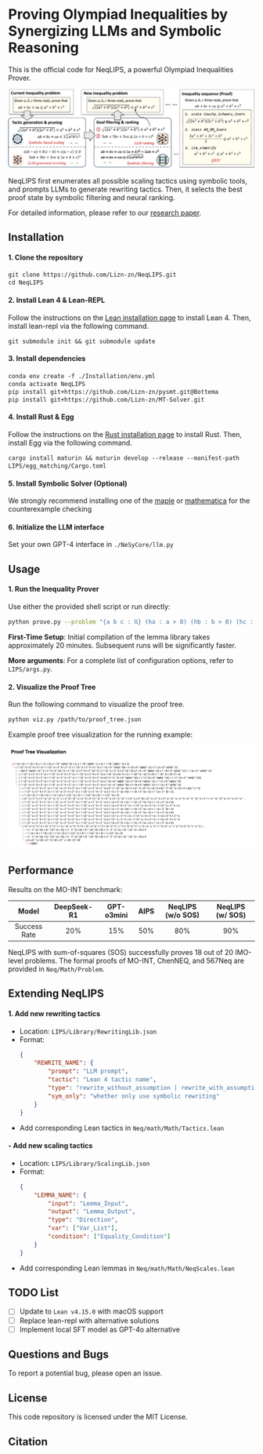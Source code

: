 # Proving Olympiad Inequalities by Synergizing LLMs and Symbolic Reasoning

This is the official code for NeqLIPS, a powerful Olympiad Inequalities Prover.

![NeqLIPS](./figures/framework.png)

NeqLIPS first enumerates all possible scaling tactics using symbolic tools, and prompts LLMs to generate rewriting tactics. 
Then, it selects the best proof state by symbolic filtering and neural ranking.

For detailed information, please refer to our [research paper](https://openreview.net/forum?id=FiyS0ecSm0).

## Installation

#### 1. Clone the repository

```
git clone https://github.com/Lizn-zn/NeqLIPS.git 
cd NeqLIPS
```

#### 2. Install Lean 4 & Lean-REPL

Follow the instructions on the [Lean installation page](https://lean-lang.org/lean4/doc/setup.html) to install Lean 4. Then, install lean-repl via the following command.

```
git submodule init && git submodule update 
```

#### 3. Install dependencies

```
conda env create -f ./Installation/env.yml 
conda activate NeqLIPS 
pip install git+https://github.com/Lizn-zn/pysmt.git@Bottema 
pip install git+https://github.com/Lizn-zn/MT-Solver.git
```

#### 4. Install Rust & Egg

Follow the instructions on the [Rust installation page](https://www.rust-lang.org/tools/install) to install Rust. Then, install Egg via the following command.
```
cargo install maturin && maturin develop --release --manifest-path LIPS/egg_matching/Cargo.toml
```

#### 5. Install Symbolic Solver (Optional)

We strongly recommend installing one of the [maple](https://www.maplesoft.com/) or [mathematica](https://www.wolfram.com/mathematica/) for the counterexample checking

#### 6. Initialize the LLM interface

Set your own GPT-4 interface in `./NeSyCore/llm.py`

## Usage

#### 1. Run the Inequality Prover

Use either the provided shell script or run directly:

```bash
python prove.py --problem "{a b c : ℝ} (ha : a > 0) (hb : b > 0) (hc : c > 0) (h : a + b + c = 1) : 1 / (a + 2) + 1 / (b + 2) + 1 / (c + 2) ≤ 1 / (6 * sqrt (a * b) + c) + 1 / (6 * sqrt (b * c) + a) + 1 / (6 * sqrt (c * a) + b) := by sorry"
```

**First-Time Setup**: Initial compilation of the lemma library takes approximately 20 minutes. Subsequent runs will be significantly faster.

**More arguments**: For a complete list of configuration options, refer to `LIPS/args.py`.

#### 2. Visualize the Proof Tree

Run the following command to visualize the proof tree.
```bash
python viz.py /path/to/proof_tree.json
```

Example proof tree visualization for the running example:

![Proof Tree Example](./figures/ptree.png)


## Performance

Results on the MO-INT benchmark:

| Model | DeepSeek-R1 | GPT-o3mini | AIPS | NeqLIPS (w/o SOS) | NeqLIPS (w/ SOS) | 
| :---: | :---: | :---: | :---: | :---: | :---: |
| Success Rate | 20% | 15% | 50% | 80% | 90% |

NeqLIPS with sum-of-squares (SOS) successfully proves 18 out of 20 IMO-level problems. 
The formal proofs of MO-INT, ChenNEQ, and 567Neq are provided in `Neq/Math/Problem`.

## Extending NeqLIPS

#### 1. Add new rewriting tactics
- Location: `LIPS/Library/RewritingLib.json`
- Format:
    ```json
    {
        "REWRITE_NAME": {
            "prompt": "LLM prompt",
            "tactic": "Lean 4 tactic name",
            "type": "rewrite_without_assumption | rewrite_with_assumption | rewrite_with_inequation",
            "sym_only": "whether only use symbolic rewriting"
        }
    }
    ```
- Add corresponding Lean tactics in `Neq/math/Math/Tactics.lean`

#### - Add new scaling tactics

- Location: `LIPS/Library/ScalingLib.json`
- Format:
    ```json
    {
        "LEMMA_NAME": {
            "input": "Lemma_Input",
            "output": "Lemma_Output",
            "type": "Direction",
            "var": ["Var_List"],
            "condition": ["Equality_Condition"]
        }
    }
    ```
- Add corresponding Lean lemmas in `Neq/math/Math/NeqScales.lean`

## TODO List

- [ ] Update to `Lean v4.15.0` with macOS support
- [ ] Replace lean-repl with alternative solutions
- [ ] Implement local SFT model as GPT-4o alternative

## Questions and Bugs

To report a potential bug, please open an issue.

## License

This code repository is licensed under the MIT License.

## Citation

